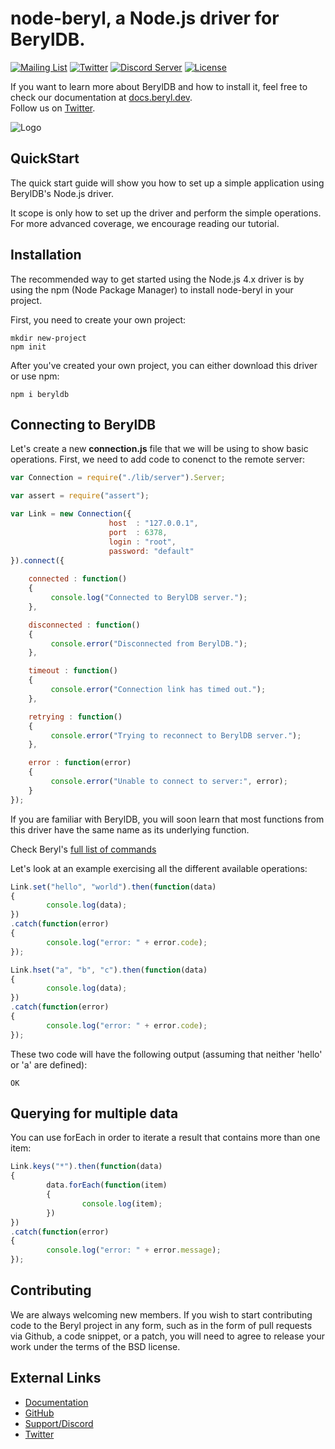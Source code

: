
# node-beryl, a Node.js driver for BerylDB.

[![Mailing List](https://img.shields.io/badge/email-google%20groups-4285F4 "beryldb@googlegroups.com")](https://groups.google.com/g/beryldb)
[![Twitter](https://img.shields.io/twitter/follow/beryldb?color=%23179CF0&logo=twitter&style=flat-square "@beryldb on Twitter")](https://twitter.com/beryldb)
[![Discord Server](https://img.shields.io/discord/823028202318200912?color=7289da&logo=discord "Discord Server")](https://discord.gg/GRCEuMdYRt)
[![License](https://img.shields.io/badge/License-BSD%203--Clause-blue.svg)](https://opensource.org/licenses/BSD-3-Clause)
<br>


If you want to learn more about BerylDB and how to install it, feel free to check our
documentation at [docs.beryl.dev](https://docs.beryl.dev/).<br>
Follow us on [Twitter](https://twitter.com/beryldb).

![Logo](https://docs.beryl.dev/img/smaller.png??)

## QuickStart

The quick start guide will show you how to set up a simple application using
BerylDB's Node.js driver.

It scope is only how to set up the driver and perform the simple operations.
For more advanced coverage, we encourage reading our tutorial.

## Installation

The recommended way to get started using the Node.js 4.x driver is by using the npm (Node Package Manager) to install
node-beryl in your project.

First, you need to create your own project:

```
mkdir new-project
npm init
```

After you've created your own project, you can either download this driver
or use npm:

```
npm i beryldb
```

## Connecting to BerylDB

Let's create a new **connection.js** file that we will be using to show
basic operations. First, we need to add code to conenct to the remote
server:

```javascript
var Connection = require("./lib/server").Server;

var assert = require("assert");

var Link = new Connection({
                      host  : "127.0.0.1",            
                      port  : 6378,           
                      login : "root",
                      password: "default"
}).connect({
  
    connected : function() 
    {
         console.log("Connected to BerylDB server.");
    },

    disconnected : function() 
    { 
         console.error("Disconnected from BerylDB.");
    },

    timeout : function() 
    {
         console.error("Connection link has timed out.");
    },

    retrying : function() 
    {
         console.error("Trying to reconnect to BerylDB server.");
    },

    error : function(error) 
    {
         console.error("Unable to connect to server:", error);
    }
});
```

If you are familiar with BerylDB, you will soon learn that most functions
from this driver have the same name as its underlying function. 

Check Beryl's [full list of commands](https://docs.beryl.dev/commands/)

Let's look at an example exercising all the different available operations:

```javascript
Link.set("hello", "world").then(function(data) 
{
        console.log(data);
})
.catch(function(error)
{
        console.log("error: " + error.code);
});
```

```javascript
Link.hset("a", "b", "c").then(function(data) 
{
        console.log(data);
})
.catch(function(error)
{
        console.log("error: " + error.code);
});
```

These two code will have the following output (assuming that neither 'hello'
or 'a' are defined):

```
OK
```

## Querying for multiple data

You can use forEach in order to iterate a result that contains more than one
item:

```javascript
Link.keys("*").then(function(data) 
{
        data.forEach(function(item)
        {
                console.log(item);
        })
})
.catch(function(error)
{
        console.log("error: " + error.message);
});
```

## Contributing

We are always welcoming new members. If you wish to start contributing code to the 
Beryl project in any form, such as in the form of pull requests via Github, 
a code snippet, or a patch, you will need to agree to release your work under the terms of the
BSD license.

## External Links

* [Documentation](https://docs.beryl.dev)
* [GitHub](https://github.com/beryldb/beryldb)
* [Support/Discord](https://discord.gg/GRCEuMdYRt)
* [Twitter](https://twitter.com/beryldb)
